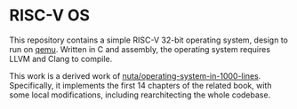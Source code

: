 # RISC-V OS

This repository contains a simple RISC-V 32-bit operating system, design
to run on [qemu](https://www.qemu.org/). Written in C and assembly, the
operating system requires LLVM and Clang to compile.

This work is a derived work of [nuta/operating-system-in-1000-lines](
https://github.com/nuta/operating-system-in-1000-lines). Specifically, it
implements the first 14 chapters of the related book, with some local
modifications, including rearchitecting the whole codebase.
